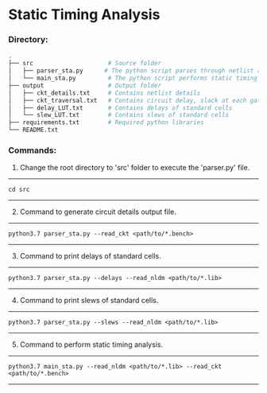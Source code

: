 # Static Timing Analysis

### Directory:
```bash
.
├── src                     # Source folder
│   ├── parser_sta.py      # The python script parses through netlist and lib files.
│   └── main_sta.py         # The python script performs static timing analysis and gets critical path
├── output                  # Output folder
│   ├── ckt_details.txt     # Contains netlist details
│   ├── ckt_traversal.txt   # Contains circuit delay, slack at each gate, and critical path
│   ├── delay_LUT.txt       # Contains delays of standard cells
│   └── slew_LUT.txt        # Contains slews of standard cells
├── requirements.txt        # Required python libraries
└── README.txt	 	    
```

### Commands:

1. Change the root directory to 'src' folder to execute the 'parser.py' file.
------------------------------------------------------------
    cd src
------------------------------------------------------------

2. Command to generate circuit details output file.
------------------------------------------------------------
    python3.7 parser_sta.py --read_ckt <path/to/*.bench>
------------------------------------------------------------

3. Command to print delays of standard cells.
-----------------------------------------------------------------
    python3.7 parser_sta.py --delays --read_nldm <path/to/*.lib>
-----------------------------------------------------------------

4. Command to print slews of standard cells.
----------------------------------------------------------------
    python3.7 parser_sta.py --slews --read_nldm <path/to/*.lib>
----------------------------------------------------------------

5. Command to perform static timing analysis.
----------------------------------------------------------------------------------
    python3.7 main_sta.py --read_nldm <path/to/*.lib> --read_ckt <path/to/*.bench>
----------------------------------------------------------------------------------


